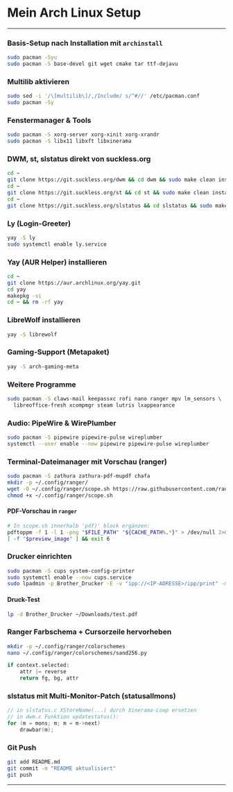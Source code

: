 # Mein Arch Linux Setup

---

### Basis-Setup nach Installation mit `archinstall`
```bash
sudo pacman -Syu
sudo pacman -S base-devel git wget cmake tar ttf-dejavu
```

### Multilib aktivieren
```bash
sudo sed -i '/\[multilib\]/,/Include/ s/^#//' /etc/pacman.conf
sudo pacman -Sy
```

### Fenstermanager & Tools
```bash
sudo pacman -S xorg-server xorg-xinit xorg-xrandr
sudo pacman -S libx11 libxft libxinerama
```

### DWM, st, slstatus direkt von suckless.org
```bash
cd ~
git clone https://git.suckless.org/dwm && cd dwm && sudo make clean install
cd ~
git clone https://git.suckless.org/st && cd st && sudo make clean install
cd ~
git clone https://git.suckless.org/slstatus && cd slstatus && sudo make clean install
```

### Ly (Login-Greeter)
```bash
yay -S ly
sudo systemctl enable ly.service
```

### Yay (AUR Helper) installieren
```bash
cd ~
git clone https://aur.archlinux.org/yay.git
cd yay
makepkg -si
cd ~ && rm -rf yay
```

### LibreWolf installieren
```bash
yay -S librewolf
```
### Gaming-Support (Metapaket)
```bash
yay -S arch-gaming-meta
```

### Weitere Programme
```bash
sudo pacman -S claws-mail keepassxc rofi nano ranger mpv lm_sensors \
  libreoffice-fresh xcompmgr steam lutris lxappearance
```

### Audio: PipeWire & WirePlumber
```bash
sudo pacman -S pipewire pipewire-pulse wireplumber
systemctl --user enable --now pipewire pipewire-pulse wireplumber
```

### Terminal-Dateimanager mit Vorschau (ranger)
```bash
sudo pacman -S zathura zathura-pdf-mupdf chafa
mkdir -p ~/.config/ranger/
wget -O ~/.config/ranger/scope.sh https://raw.githubusercontent.com/ranger/ranger/dev/ranger/ext/scope.sh
chmod +x ~/.config/ranger/scope.sh
```

#### PDF-Vorschau in `ranger`
```bash
# In scope.sh innerhalb 'pdf)' block ergänzen:
pdftoppm -f 1 -l 1 -png "$FILE_PATH" "${CACHE_PATH%.*}" > /dev/null 2>&1
[ -f "$preview_image" ] && exit 6
```

### Drucker einrichten
```bash
sudo pacman -S cups system-config-printer
sudo systemctl enable --now cups.service
sudo lpadmin -p Brother_Drucker -E -v "ipp://<IP-ADRESSE>/ipp/print" -m everywhere
```

#### Druck-Test
```bash
lp -d Brother_Drucker ~/Downloads/test.pdf
```

### Ranger Farbschema + Cursorzeile hervorheben
```bash
mkdir -p ~/.config/ranger/colorschemes
nano ~/.config/ranger/colorschemes/sand256.py
```
```python
if context.selected:
    attr |= reverse
    return fg, bg, attr
```

### slstatus mit Multi-Monitor-Patch (statusallmons)
```c
// in slstatus.c XStoreName(...) durch Xinerama-Loop ersetzen
// in dwm.c Funktion updatestatus():
for (m = mons; m; m = m->next)
    drawbar(m);
```

### Git Push
```bash
git add README.md
git commit -m "README aktualisiert"
git push
```

---
